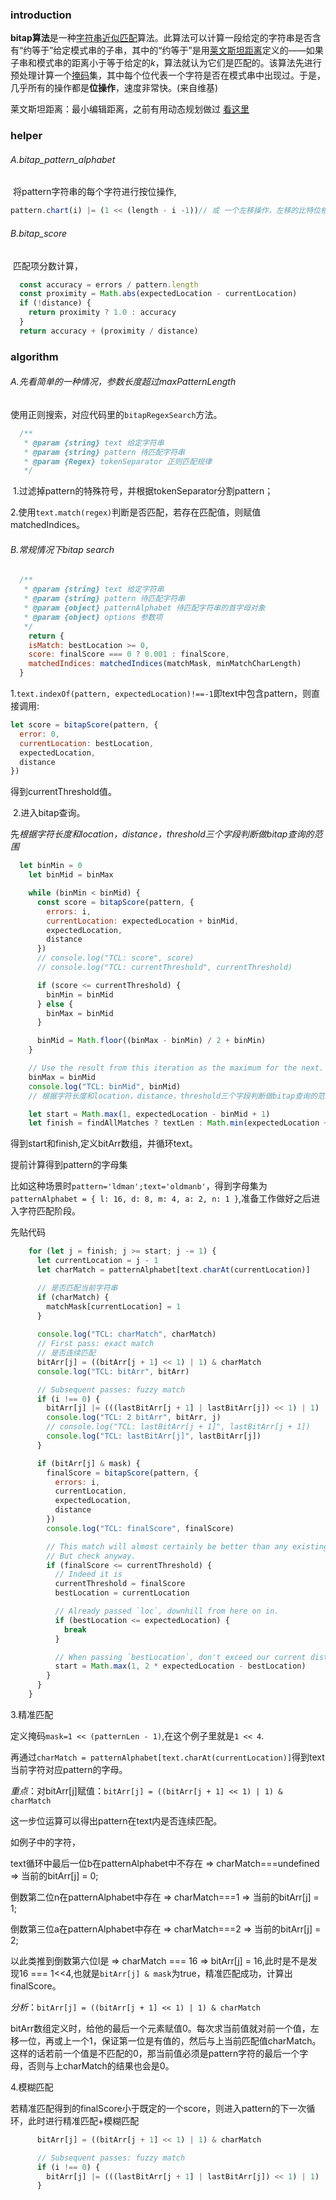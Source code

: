 ### introduction

**bitap算法**是一种[字符串近似匹配](https://zh.wikipedia.org/wiki/字符串近似匹配)算法。此算法可以计算一段给定的字符串是否含有“约等于”给定模式串的子串，其中的“约等于”是用[莱文斯坦距离](https://zh.wikipedia.org/wiki/萊文斯坦距離)定义的——如果子串和模式串的距离小于等于给定的*k*，算法就认为它们是匹配的。该算法先进行预处理计算一个[掩码](https://zh.wikipedia.org/wiki/掩码)集，其中每个位代表一个字符是否在模式串中出现过。于是，几乎所有的操作都是**位操作**，速度非常快。(来自维基)

莱文斯坦距离：最小编辑距离，之前有用动态规划做过  [看这里](https://github.com/Hilbertangers/codeWar/blob/master/questions/questions_03.md)

### helper

###### A.bitap_pattern_alphabet

​	将pattern字符串的每个字符进行按位操作,

```js
pattern.chart(i) |= (1 << (length - i -1))// 或 一个左移操作，左移的比特位根据遍历递减
```

###### B.bitap_score

​	匹配项分数计算，

```js
  const accuracy = errors / pattern.length
  const proximity = Math.abs(expectedLocation - currentLocation)
  if (!distance) {
    return proximity ? 1.0 : accuracy
  }
  return accuracy + (proximity / distance)
```



### algorithm

###### A.先看简单的一种情况，参数长度超过maxPatternLength

使用正则搜索，对应代码里的`bitapRegexSearch`方法。

```js
  /**
   * @param {string} text 给定字符串
   * @param {string} pattern 待匹配字符串
   * @param {Regex} tokenSeparator 正则匹配规律
   */
```

​	1.过滤掉pattern的特殊符号，并根据tokenSeparator分割pattern；

​	2.使用`text.match(regex)`判断是否匹配，若存在匹配值，则赋值matchedIndices。

###### B.常规情况下bitap search

```js
  /**
   * @param {string} text 给定字符串
   * @param {string} pattern 待匹配字符串
   * @param {object} patternAlphabet 待匹配字符串的首字母对象
   * @param {object} options 参数项
   */
	return {
    isMatch: bestLocation >= 0,
    score: finalScore === 0 ? 0.001 : finalScore,
    matchedIndices: matchedIndices(matchMask, minMatchCharLength)
  }
```

​	1.`text.indexOf(pattern, expectedLocation)!==-1`即text中包含pattern，则直接调用:

```js
let score = bitapScore(pattern, {
  error: 0,
  currentLocation: bestLocation,
  expectedLocation,
  distance
})
```

得到currentThreshold值。

​	2.进入bitap查询。

先*根据字符长度和location，distance，threshold三个字段判断做bitap查询的范围*

```javascript
  let binMin = 0
    let binMid = binMax

    while (binMin < binMid) {
      const score = bitapScore(pattern, {
        errors: i,
        currentLocation: expectedLocation + binMid,
        expectedLocation,
        distance
      })
      // console.log("TCL: score", score)
      // console.log("TCL: currentThreshold", currentThreshold)

      if (score <= currentThreshold) {
        binMin = binMid
      } else {
        binMax = binMid
      }

      binMid = Math.floor((binMax - binMin) / 2 + binMin)
    }

    // Use the result from this iteration as the maximum for the next.
    binMax = binMid
    console.log("TCL: binMid", binMid)
    // 根据字符长度和location，distance，threshold三个字段判断做bitap查询的范围

    let start = Math.max(1, expectedLocation - binMid + 1)
    let finish = findAllMatches ? textLen : Math.min(expectedLocation + binMid, textLen) + patternLen

```

得到start和finish,定义bitArr数组，并循环text。

提前计算得到pattern的字母集

比如这种场景时`pattern='ldman';text='oldmanb'`，得到字母集为`patternAlphabet = { l: 16, d: 8, m: 4, a: 2, n: 1 }`,准备工作做好之后进入字符匹配阶段。

先贴代码

```javascript
    for (let j = finish; j >= start; j -= 1) {
      let currentLocation = j - 1
      let charMatch = patternAlphabet[text.charAt(currentLocation)]

      // 是否匹配当前字符串
      if (charMatch) {
        matchMask[currentLocation] = 1
      }
      
      console.log("TCL: charMatch", charMatch)
      // First pass: exact match
      // 是否连续匹配
      bitArr[j] = ((bitArr[j + 1] << 1) | 1) & charMatch
      console.log("TCL: bitArr", bitArr)

      // Subsequent passes: fuzzy match
      if (i !== 0) {
        bitArr[j] |= (((lastBitArr[j + 1] | lastBitArr[j]) << 1) | 1) | lastBitArr[j + 1]
        console.log("TCL: 2 bitArr", bitArr, j)
        // console.log("TCL: lastBitArr[j + 1]", lastBitArr[j + 1])
        console.log("TCL: lastBitArr[j]", lastBitArr[j])
      }

      if (bitArr[j] & mask) {
        finalScore = bitapScore(pattern, {
          errors: i,
          currentLocation,
          expectedLocation,
          distance
        })
        console.log("TCL: finalScore", finalScore)

        // This match will almost certainly be better than any existing match.
        // But check anyway.
        if (finalScore <= currentThreshold) {
          // Indeed it is
          currentThreshold = finalScore
          bestLocation = currentLocation

          // Already passed `loc`, downhill from here on in.
          if (bestLocation <= expectedLocation) {
            break
          }

          // When passing `bestLocation`, don't exceed our current distance from `expectedLocation`.
          start = Math.max(1, 2 * expectedLocation - bestLocation)
        }
      }
    }
```



3.精准匹配

定义掩码`mask=1 << (patternLen - 1)`,在这个例子里就是`1 << 4`.

再通过`charMatch = patternAlphabet[text.charAt(currentLocation)]`得到text当前字符对应pattern的字母。

*重点*：对bitArr[j]赋值：`bitArr[j] = ((bitArr[j + 1] << 1) | 1) & charMatch`

这一步位运算可以得出pattern在text内是否连续匹配。

如例子中的字符，

text循环中最后一位b在patternAlphabet中不存在 => charMatch===undefined => 当前的bitArr[j] = 0;

倒数第二位n在patternAlphabet中存在 => charMatch===1 => 当前的bitArr[j] = 1;

倒数第三位a在patternAlphabet中存在 => charMatch===2 => 当前的bitArr[j] = 2;

以此类推到倒数第六位l是 => charMatch === 16 => bitArr[j] = 16,此时是不是发现16 === 1<<4,也就是`bitArr[j] & mask`为true，精准匹配成功，计算出finalScore。

*分析*：`bitArr[j] = ((bitArr[j + 1] << 1) | 1) & charMatch`

bitArr数组定义时，给他的最后一个元素赋值0。每次求当前值就对前一个值，左移一位，再或上一个1，保证第一位是有值的，然后与上当前匹配值charMatch。这样的话若前一个值是不匹配的0，那当前值必须是pattern字符的最后一个字母，否则与上charMatch的结果也会是0。

4.模糊匹配

若精准匹配得到的finalScore小于既定的一个score，则进入pattern的下一次循环，此时进行精准匹配+模糊匹配

```javascript
      bitArr[j] = ((bitArr[j + 1] << 1) | 1) & charMatch

      // Subsequent passes: fuzzy match
      if (i !== 0) {
        bitArr[j] |= (((lastBitArr[j + 1] | lastBitArr[j]) << 1) | 1) | lastBitArr[j + 1]
      }
```


